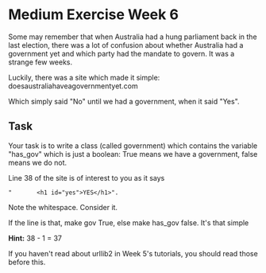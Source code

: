 Medium Exercise Week 6
======================

Some may remember that when Australia had a hung parliament back in the last election, there was a lot of confusion about whether Australia had a government yet and which party had the mandate to govern. It was a strange few weeks.

Luckily, there was a site which made it simple: doesaustraliahaveagovernmentyet.com

Which simply said "No" until we had a government, when it said "Yes".

## Task ##

Your task is to write a class (called government) which contains the variable "has_gov" which is just a boolean: True means we have a government, false means we do not.

Line 38 of the site is of interest to you as it says 

    "       <h1 id="yes">YES</h1>". 
    
Note the whitespace. Consider it.

If the line is that, make gov True, else make has_gov false. It's that simple

**Hint:** 38 - 1 = 37

If you haven't read about urllib2 in Week 5's tutorials, you should read those before this.